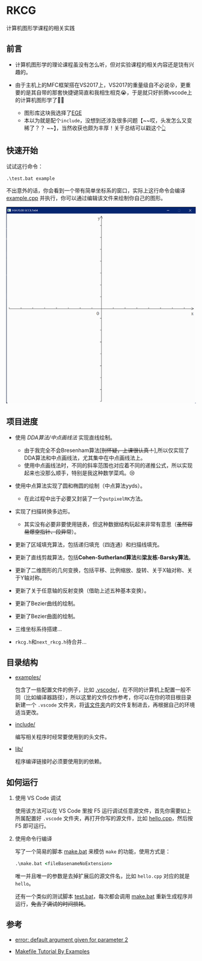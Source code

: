 # RKCG

计算机图形学课程的相关实践

## 前言

- 计算机图形学的理论课程虽没有怎么听，但对实验课程的相关内容还是饶有兴趣的。

- 由于主机上的MFC框架搭在VS2017上，VS2017的重量级自不必说:dizzy_face:，更重要的是其自带的那套快捷键简直和我相生相克:sob:，于是就只好折腾vscode上的计算机图形学了:punch::punch:

  * 图形库这块我选择了[EGE](https://github.com/wysaid/xege)
  * 本以为就是配个`include`，没想到还涉及很多问题【~~哎，头发怎么又变稀了？？
    ~~】，当然收获也颇为丰厚！关于总结可以戳这个[:point_up_2:](https://crazyokd.github.io/2021/10/10/%E8%A7%A3%E5%86%B3vscode%E5%BC%95%E7%94%A8c++%E5%A4%96%E9%83%A8%E5%BA%93%E6%8A%A5%E9%94%99/)

## 快速开始

试试这行命令：

```bat
.\test.bat example
```

不出意外的话，你会看到一个带有简单坐标系的窗口，实际上这行命令会编译 [example.cpp](example.cpp) 并执行，你可以通过编辑该文件来绘制你自己的图形。

![example](resource/images/example-screenshot.png)

## 项目进度

- 使用 _DDA算法/中点画线法_ 实现直线绘制。
    * 由于我完全不会Bresenham算法[~~别怀疑，上课很认真！~~],所以仅实现了DDA算法和中点画线法，尤其集中在中点画线法上。
    * 使用中点画线法时，不同的斜率范围也对应着不同的递推公式，所以实现起来也没那么顺手，特别是我这种数学菜鸡。:cry:
- 使用中点算法实现了圆和椭圆的绘制（中点算法yyds）。
    * 在此过程中出于必要又封装了一个`putpixelRK`方法。
- 实现了扫描转换多边形。

    * 其实没有必要非要使用链表，但这种数据结构玩起来非常有意思（~~虽然容易爆空指针、段异常~~）。
- 更新了区域填充算法，包括递归填充（四连通）和扫描线填充。
- 更新了直线剪裁算法，包括**Cohen-Sutherland算法**和**梁友栋-Barsky算法**。
- 更新了二维图形的几何变换，包括平移、比例缩放、旋转、关于X轴对称、关于Y轴对称。
- 更新了关于任意轴的反射变换（借助上述五种基本变换）。
- 更新了Bezier曲线的绘制。
- 更新了Bezier曲面的绘制。
- 三维坐标系待搭建...
- `rkcg.h`和`next_rkcg.h`待合并...

## 目录结构

- [examples/](examples/)

    包含了一些配置文件的例子，比如 [.vscode/](examples/.vscode/)，在不同的计算机上配置一般不同（比如编译器路径），所以这里的文件仅作参考，你可以在你的项目根目录新建一个 `.vscode` 文件夹，将[该文件夹](examples/.vscode/)内的文件复制进去，再根据自己的环境适当更改。
    
- [include/](include/)
  
    编写相关程序时经常要使用到的头文件。
    
- [lib/](lib/)

    程序编译链接时必须要使用到的依赖。

## 如何运行

1. 使用 VS Code 调试

    使用该方法可以在 VS Code 里按 F5 运行调试任意源文件，首先你需要如上所属配置好 `.vscode` 文件夹，再打开你写的源文件，比如 [hello.cpp](hello.cpp)，然后按 F5 即可运行。

2. 使用命令行编译

    写了一个简易的脚本 [make.bat](make.bat) 来模仿 `make` 的功能，使用方式是：

    ```bat
    .\make.bat <fileBasenameNoExtension>
    ```

    唯一并且唯一的参数是去掉扩展后的源文件名，比如 `hello.cpp` 对应的就是 `hello`。

    还有一个类似的测试脚本 [test.bat](test.bat)，每次都会调用 [make.bat](make.bat) 重新生成程序并运行，~~免去了调试的时间损耗~~。

## 参考

- [error: default argument given for parameter 2](https://stackoverflow.com/questions/60896087/error-default-argument-given-for-parameter-2)

- [Makefile Tutorial By Examples](https://makefiletutorial.com/)